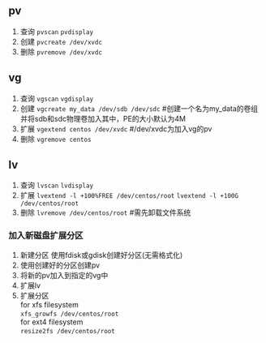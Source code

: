 ## pv
1. 查询 `pvscan` `pvdisplay`
2. 创建 `pvcreate /dev/xvdc`
3. 删除 `pvremove /dev/xvdc`

## vg
1. 查询 `vgscan` `vgdisplay`
2. 创建 `vgcreate my_data /dev/sdb /dev/sdc`	#创建一个名为my_data的卷组并将sdb和sdc物理卷加入其中，PE的大小默认为4M
3. 扩展 `vgextend centos /dev/xvdc` #/dev/xvdc为加入vg的pv
4. 删除 `vgremove centos`

## lv
1. 查询 `lvscan` `lvdisplay`
2. 扩展 `lvextend -l +100%FREE /dev/centos/root` `lvextend -l +100G /dev/centos/root`
3. 删除 `lvremove /dev/centos/root` #需先卸载文件系统

### 加入新磁盘扩展分区

1. 新建分区
   使用fdisk或gdisk创建好分区(无需格式化)
2. 使用创建好的分区创建pv
3. 将新的pv加入到指定的vg中
4. 扩展lv 
5. 扩展分区  
for xfs filesystem  
`xfs_growfs /dev/centos/root`  
for ext4 filesystem  
`resize2fs /dev/centos/root`

